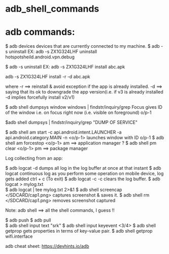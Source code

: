 # adb_shell_commands

adb commands:
=============

$ adb devices 
	devices that are currently connected to my machine.
$ adb -s <device-1>	 uninstall <package ID of the app to be uninstalled>
EX: adb -s ZX1G324LHF uninstall hotspotsheild.android.vpn.debug

$ adb -s <device-1>	 uninstall <app to be Installed>
EX: adb -s ZX1G324LHF install abc.apk

adb -s ZX1G324LHF install -r -d abc.apk

where -r ==> reinstall & avoid exception if the app is already installed.
	  -d ==> saying that its ok to downgrade the app version(i.e. if v3 is already installed -d implies forcefully install v2/v1)
	  
$ adb shell dumpsys window windows | findstr/inquiry/grep Focus
	gives ID of the window i.e. on focus right now (i.e. visible on foreground)
	o/p-1

$adb shell dumpsys | findstr/inquiry/grep "DUMP OF SERVICE"

$ adb shell am start -c api.android.intent.LAUNCHER -a api.android.category.MAIN -n <o/p-1>
	launches window with ID o/p-1
$ adb shell am forcestop <o/p-1>
 am ==> application manager ?
$ adb shell pm clear <o/p-1>
 pm ==> package manager	
	
Log collecting from an app:

$ adb logcat -d	
	dumps all log in the log buffer at once at that instant 
$ adb logcat 
	continuous log as you perform some operation on mobile device, log gets added
	ctrl + c (To exit)
$ adb logcat -c
	-c clears the log buffer.
$ adb logcat > mylog.txt	
$ adb logcat | tee mylog.txt 2>&1
$ adb shell screencap </SDCARD/cap1.png>
	captures screenshot & saves it.
$ adb shell rm </SDCARD/cap1.png>
		removes screenshot captured
		
Note: adb shell ==> all the shell commands, I guess !! 	

$ adb push <push file to sd card path>
$ adb pull <pull file from sd card path>	
$ adb shell input text "srk"
$ adb shell input keyevent <3/4>
$ adb shell getprop
	gets properties in terms of key-value pair.
$ adb shell getprop wifi.interface
	
adb cheat sheet:
	https://devhints.io/adb
